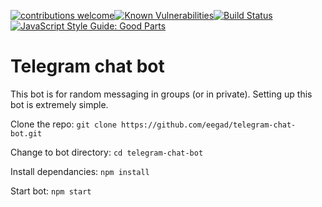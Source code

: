 [![contributions welcome](https://img.shields.io/badge/contributions-welcome-brightgreen.svg?style=flat)](https://github.com/eegad/telegram-chat-bot/issues)[![Known Vulnerabilities](https://snyk.io/test/github/eegad/telegram-chat-bot/badge.svg?targetFile=package.json)](https://snyk.io/test/github/eegad/telegram-chat-bot?targetFile=package.json)[![Build Status](https://travis-ci.org/eegad/telegram-chat-bot.png?branch=master)](https://travis-ci.org/eegad/telegram-chat-bot)[![JavaScript Style Guide: Good Parts](https://img.shields.io/badge/code%20style-goodparts-brightgreen.svg?style=flat)](https://github.com/dwyl/goodparts "JavaScript The Good Parts")
# Telegram chat bot

This bot is for random messaging in groups (or in private). Setting up this bot is extremely simple.

Clone the repo:
`git clone https://github.com/eegad/telegram-chat-bot.git`

Change to bot directory:
`cd telegram-chat-bot`

Install dependancies:
`npm install`

Start bot:
`npm start`
